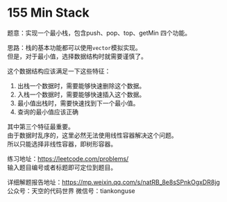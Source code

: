 # 155 Min Stack


题意：实现一个最小栈，包含push、pop、top、getMin 四个功能。  


思路：栈的基本功能都可以使用`vector`模拟实现。  
但是，对于最小值，选择数据结构时就需要谨慎了。  


这个数据结构应该满足一下这些特征：  
1. 出栈一个数据时，需要能够快速删除这个数据。  
2. 入栈一个数据时，需要能够快速插入这个数据。  
3. 最小值出栈时，需要快速找到下一个最小值。  
4. 查询的最小值应该正确  


其中第三个特征最重要。  
由于数据时乱序的，这里必然无法使用线性容器解决这个问题。  
所以只能选择非线性容器，即树形容器。  


练习地址：https://leetcode.com/problems/  
输入题目编号或者标题即可定位到题目。  


详细解题报告地址：https://mp.weixin.qq.com/s/natRB_8e8sSPnkOgxDR8jg  
公众号：天空的代码世界
微信号：tiankonguse 



